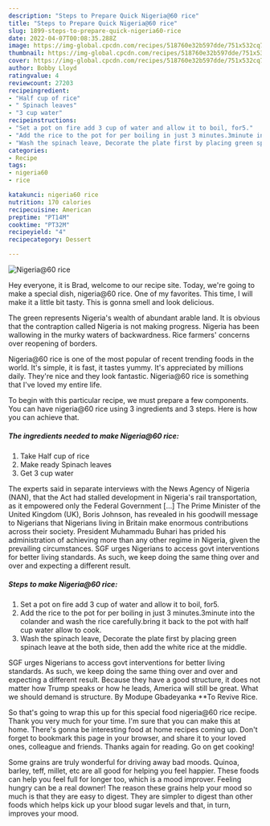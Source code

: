 ```yaml
---
description: "Steps to Prepare Quick Nigeria@60 rice"
title: "Steps to Prepare Quick Nigeria@60 rice"
slug: 1899-steps-to-prepare-quick-nigeria60-rice
date: 2022-04-07T00:08:35.288Z
image: https://img-global.cpcdn.com/recipes/518760e32b597dde/751x532cq70/nigeria60-rice-recipe-main-photo.jpg
thumbnail: https://img-global.cpcdn.com/recipes/518760e32b597dde/751x532cq70/nigeria60-rice-recipe-main-photo.jpg
cover: https://img-global.cpcdn.com/recipes/518760e32b597dde/751x532cq70/nigeria60-rice-recipe-main-photo.jpg
author: Bobby Lloyd
ratingvalue: 4
reviewcount: 27203
recipeingredient:
- "Half cup of rice"
- " Spinach leaves"
- "3 cup water"
recipeinstructions:
- "Set a pot on fire add 3 cup of water and allow it to boil, for5."
- "Add the rice to the pot for per boiling in just 3 minutes.3minute into the colander and wash the rice carefully.bring it back to the pot with half cup water allow to cook."
- "Wash the spinach leave, Decorate the plate first by placing green spinach leave at the both side, then add the white rice at the middle."
categories:
- Recipe
tags:
- nigeria60
- rice

katakunci: nigeria60 rice 
nutrition: 170 calories
recipecuisine: American
preptime: "PT14M"
cooktime: "PT32M"
recipeyield: "4"
recipecategory: Dessert

---
```



![Nigeria@60 rice](https://img-global.cpcdn.com/recipes/518760e32b597dde/751x532cq70/nigeria60-rice-recipe-main-photo.jpg)

Hey everyone, it is Brad, welcome to our recipe site. Today, we're going to make a special dish, nigeria@60 rice. One of my favorites. This time, I will make it a little bit tasty. This is gonna smell and look delicious.

The green represents Nigeria&#39;s wealth of abundant arable land. It is obvious that the contraption called Nigeria is not making progress. Nigeria has been wallowing in the murky waters of backwardness. Rice farmers&#39; concerns over reopening of borders.

Nigeria@60 rice is one of the most popular of recent trending foods in the world. It's simple, it is fast, it tastes yummy. It's appreciated by millions daily. They're nice and they look fantastic. Nigeria@60 rice is something that I've loved my entire life.


To begin with this particular recipe, we must prepare a few components. You can have nigeria@60 rice using 3 ingredients and 3 steps. Here is how you can achieve that.

<!--inarticleads1-->

##### The ingredients needed to make Nigeria@60 rice:

1. Take Half cup of rice
1. Make ready  Spinach leaves
1. Get 3 cup water


The experts said in separate interviews with the News Agency of Nigeria (NAN), that the Act had stalled development in Nigeria&#39;s rail transportation, as it empowered only the Federal Government […] The Prime Minister of the United Kingdom (UK), Boris Johnson, has revealed in his goodwill message to Nigerians that Nigerians living in Britain make enormous contributions across their society. President Muhammadu Buhari has prided his administration of achieving more than any other regime in Nigeria, given the prevailing circumstances. SGF urges Nigerians to access govt interventions for better living standards. As such, we keep doing the same thing over and over and expecting a different result. 

<!--inarticleads2-->

##### Steps to make Nigeria@60 rice:

1. Set a pot on fire add 3 cup of water and allow it to boil, for5.
1. Add the rice to the pot for per boiling in just 3 minutes.3minute into the colander and wash the rice carefully.bring it back to the pot with half cup water allow to cook.
1. Wash the spinach leave, Decorate the plate first by placing green spinach leave at the both side, then add the white rice at the middle.


SGF urges Nigerians to access govt interventions for better living standards. As such, we keep doing the same thing over and over and expecting a different result. Because they have a good structure, it does not matter how Trump speaks or how he leads, America will still be great. What we should demand is structure. By Modupe Gbadeyanka **To Revive Rice. 

So that's going to wrap this up for this special food nigeria@60 rice recipe. Thank you very much for your time. I'm sure that you can make this at home. There's gonna be interesting food at home recipes coming up. Don't forget to bookmark this page in your browser, and share it to your loved ones, colleague and friends. Thanks again for reading. Go on get cooking!

Some grains are truly wonderful for driving away bad moods. Quinoa, barley, teff, millet, etc are all good for helping you feel happier. These foods can help you feel full for longer too, which is a mood improver. Feeling hungry can be a real downer! The reason these grains help your mood so much is that they are easy to digest. They are simpler to digest than other foods which helps kick up your blood sugar levels and that, in turn, improves your mood.
